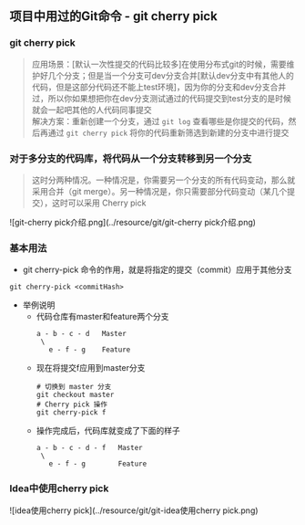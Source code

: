 ## 项目中用过的Git命令 - git cherry pick

### git cherry pick
> 应用场景：[默认一次性提交的代码比较多]在使用分布式git的时候，需要维护好几个分支；但是当一个分支可dev分支合并[默认dev分支中有其他人的代码，但是这部分代码还不能上test环境]，因为你的分支和dev分支合并过，所以你如果想把你在dev分支测试通过的代码提交到test分支的是时候就会一起吧其他的人代码同事提交<br>
> 解决方案：重新创建一个分支，通过 `git log` 查看哪些是你提交的代码，然后再通过 `git cherry pick` 将你的代码重新筛选到新建的分支中进行提交

### 对于多分支的代码库，将代码从一个分支转移到另一个分支
> 这时分两种情况。一种情况是，你需要另一个分支的所有代码变动，那么就采用合并（git merge）。另一种情况是，你只需要部分代码变动（某几个提交），这时可以采用 Cherry pick

![git-cherry pick介绍.png](../resource/git/git-cherry pick介绍.png)

### 基本用法
* git cherry-pick 命令的作用，就是将指定的提交（commit）应用于其他分支
```shell
git cherry-pick <commitHash>
```
* 举例说明
    * 代码仓库有master和feature两个分支
        ```shell
        a - b - c - d   Master
         \
           e - f - g    Feature
        ```
    * 现在将提交f应用到master分支
        ```shell
        # 切换到 master 分支
        git checkout master
        # Cherry pick 操作
        git cherry-pick f
        ```
    * 操作完成后，代码库就变成了下面的样子
        ```shell
        a - b - c - d - f   Master
         \
           e - f - g        Feature
        ```
      
### Idea中使用cherry pick
![idea使用cherry pick](../resource/git/git-idea使用cherry pick.png)